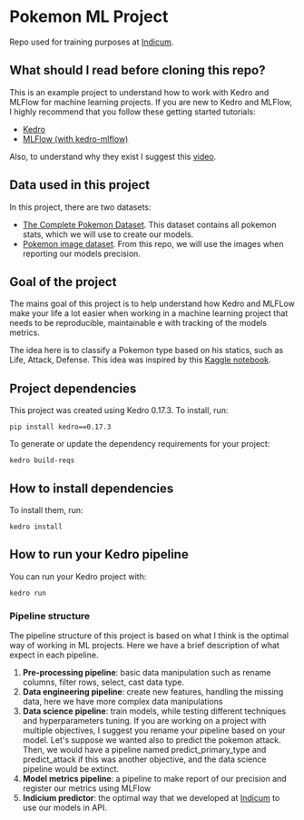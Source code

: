 # Pokemon ML Project

Repo used for training purposes at [Indicum](https://indicium.tech/).

## What should I read before cloning this repo?

This is an example project to understand how to work with Kedro and MLFlow for machine learning projects. If you are new to Kedro and MLFlow, I highly recommend that you follow these getting started tutorials:

 * [Kedro](https://kedro.readthedocs.io/en/stable/02_get_started/01_prerequisites.html)
 * [MLFlow (with kedro-mlflow)](https://kedro-mlflow.readthedocs.io/en/stable/source/03_getting_started/index.html)

Also, to understand why they exist I suggest this [video](https://www.youtube.com/watch?v=ZPxuohy5SoU&ab_channel=PyData). 

## Data used in this project

In this project, there are two datasets:

 * [The Complete Pokemon Dataset](https://www.kaggle.com/rounakbanik/pokemon). This dataset contains all pokemon stats, which we will use to create our models.
 * [Pokemon image dataset](https://www.kaggle.com/vishalsubbiah/pokemon-images-and-types). From this repo, we will use the images when reporting our models precision.

## Goal of the project

The mains goal of this project is to help understand how Kedro and MLFLow make your life a lot easier when working in a machine learning project that needs to be reproducible, maintainable e with tracking of the models metrics.

The idea here is to classify a Pokemon type based on his statics, such as Life, Attack, Defense. This idea was inspired by this [Kaggle notebook](https://www.kaggle.com/ericazhou/pokemon-type-classification).

## Project dependencies

This project was created using Kedro 0.17.3. To install, run:

```
pip install kedro==0.17.3
```

To generate or update the dependency requirements for your project:

```
kedro build-reqs
```

## How to install dependencies

To install them, run:

```
kedro install
```

## How to run your Kedro pipeline

You can run your Kedro project with:

```
kedro run
```
### Pipeline structure

The pipeline structure of this project is based on what I think is the optimal way of working in ML projects. Here we have a brief description of what expect in each pipeline.

  1) **Pre-processing pipeline**: basic data manipulation such as rename columns, filter rows, select, cast data type.
  2) **Data engineering pipeline**: create new features, handling the missing data, here we have more complex data manipulations
  3) **Data science pipeline**: train models, while testing different techniques and hyperparameters tuning. If you are working on a project with multiple objectives, I suggest you rename your pipeline based on your model. Let's suppose we wanted also to predict the pokemon attack. Then, we would have a pipeline named predict_primary_type and predict_attack if this was another objective, and the data science pipeline would be extinct.
  4) **Model metrics pipeline**: a pipeline to make report of our precision and register our metrics using MLFlow
  5) **Indicium predictor**: the optimal way that we developed at [Indicum](https://indicium.tech/) to use our models in API.



